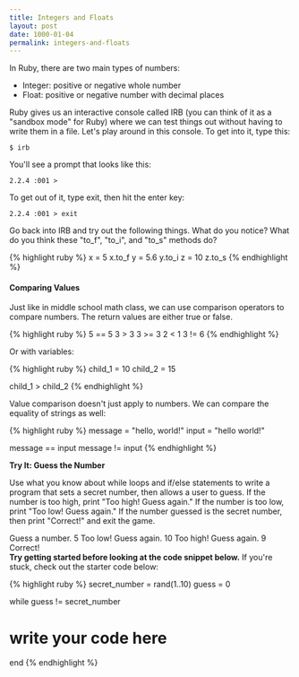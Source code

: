 ```yaml
---
title: Integers and Floats
layout: post
date: 1000-01-04
permalink: integers-and-floats
---
```


In Ruby, there are two main types of numbers:

* Integer: positive or negative whole number
* Float: positive or negative number with decimal places

Ruby gives us an interactive console called IRB (you can think of it as a "sandbox mode" for Ruby) where we can test things out without having to write them in a file. Let's play around in this console. To get into it, type this:

```
$ irb
```

You'll see a prompt that looks like this:

```
2.2.4 :001 > 
```

To get out of it, type exit, then hit the enter key:

```
2.2.4 :001 > exit
```

Go back into IRB and try out the following things. What do you notice? What do you think these "to_f", "to_i", and "to_s" methods do? 

{% highlight ruby %}
x = 5
x.to_f
y = 5.6
y.to_i
z = 10
z.to_s
{% endhighlight %}

<h4>Comparing Values</h4>

Just like in middle school math class, we can use comparison operators to compare numbers. The return values are either true or false. 

{% highlight ruby %}
5 == 5
3 > 3
3 >= 3
2 < 1
3 != 6
{% endhighlight %}

Or with variables:

{% highlight ruby %}
child_1 = 10
child_2 = 15

child_1 > child_2
{% endhighlight %}

Value comparison doesn't just apply to numbers. We can compare the equality of strings as well:

{% highlight ruby %}
message = "hello, world!"
input   = "hello world!"

message == input
message != input
{% endhighlight %}

<div class="card cyan">
  <div class="card-content white-text">
    <span class="card-title black-text"><b>Try It: Guess the Number</b></span>
    <p>
      Use what you know about while loops and if/else statements to write a program that sets a secret number, then allows a user to guess. If the number is too high, print "Too high! Guess again." If the number is too low, print "Too low! Guess again." If the number guessed is the secret number, then print "Correct!" and exit the game. 
      <br>
      <div class="output">
        Guess a number.
        5
        Too low! Guess again. 
        10 
        Too high! Guess again.
        9
        Correct!
      </div>
      <b>Try getting started before looking at the code snippet below.</b> If you're stuck, check out the starter code below:
    </p>
  </div>
</div>

{% highlight ruby %}
secret_number = rand(1..10)
guess = 0

while guess != secret_number
  # write your code here
end
{% endhighlight %}
